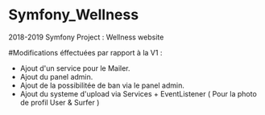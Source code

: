 # Symfony_Wellness
2018-2019 Symfony Project : Wellness website

#Modifications éffectuées par rapport à la V1 : 

- Ajout d'un service pour le Mailer.
- Ajout du panel admin. 
- Ajout de la possibilitée de ban via le panel admin.
- Ajout du systeme d'upload via Services + EventListener ( Pour la photo de profil User & Surfer ) 
